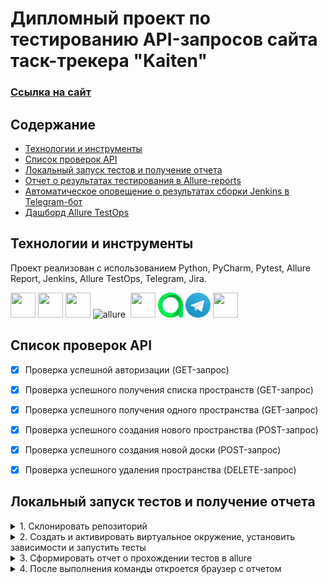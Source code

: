 # Дипломный проект по тестированию API-запросов сайта таск-трекера "Kaiten"

### [Ссылка на сайт](https://kaiten.ru/)

## Содержание
- [Технологии и инструменты](#технологии-и-инструменты)
- [Список проверок API](#cписок-проверок-API)
- [Локальный запуск тестов и получение отчета](#локальный-запуск-тестов-и-получение-отчета)
- [Отчет о результатах тестирования в Allure-reports](#отчет-о-результатах-тестирования-в-allure-reports-)
- [Автоматическое оповещение о результатах сборки Jenkins в Telegram-бот](#автоматическое-оповещение-о-результатах-сборки-jenkins-в-telegram-бот)
- [Дашборд Allure TestOps](#дашборд-allure-testops)


## Технологии и инструменты
Проект реализован с использованием Python, PyCharm, Pytest, Allure Report, Jenkins, Allure TestOps, Telegram, Jira.
<p align="left">

<img src="https://cdn.jsdelivr.net/gh/devicons/devicon@latest/icons/python/python-original.svg" height="40" width="40"/>
<img src="https://cdn.jsdelivr.net/gh/devicons/devicon@latest/icons/pycharm/pycharm-original.svg" height="40" width="40"/>
<img src="https://cdn.jsdelivr.net/gh/devicons/devicon@latest/icons/pytest/pytest-original.svg" height="40" width="40"/>
<img src="https://camo.githubusercontent.com/e8c35be9136635c1b2e2b22b112e02ef1fb9e9434970df18d84071a2e714d3e0/68747470733a2f2f616c6c7572657265706f72742e6f72672f7075626c69632f696d672f616c6c7572652d7265706f72742e737667" title="allure" alt="allure" width="40" height="40"/>&nbsp     
<img src="https://cdn.jsdelivr.net/gh/devicons/devicon@latest/icons/jenkins/jenkins-original.svg" height="40" width="40"/>      
<img src="design/icons/allure_testops.svg" height="40" width="40"/>     
<img src="design/icons/telegram.png" height="40" width="40"/>     
<img src="https://cdn.jsdelivr.net/gh/devicons/devicon@latest/icons/jira/jira-original.svg" height="40" width="40"/> 

## Список проверок API

- [x] Проверка успешной авторизации (GET-запрос)
- [x] Проверка успешного получения списка пространств (GET-запрос)
- [x] Проверка успешного получения одного пространства (GET-запрос)
- [x] Проверка успешного создания нового пространства (POST-запрос)
- [x] Проверка успешного создания новой доски (POST-запрос)
- [x] Проверка успешного удаления пространства (DELETE-запрос)
 

## Локальный запуск тестов и получение отчета

<details><summary>1. Склонировать репозиторий</summary>

```
git clone git@github.com:alisaholmes/API_Exam_Kaiten.git
```
</details>


<details><summary>2. Создать и активировать виртуальное окружение, установить зависимости и запустить тесты</summary>

```
python -m venv .venv
source .venv/bin/activate
pip install -r requirements.txt
pytest -sv
```
</details>

<details><summary>3. Сформировать отчет о прохождении тестов в allure</summary>

```
allure serve allure-results
```
Или 

```
allure generate
```
</details>

<details><summary>4. После выполнения команды откроется браузер с отчетом</summary>

## <img src="https://camo.githubusercontent.com/e8c35be9136635c1b2e2b22b112e02ef1fb9e9434970df18d84071a2e714d3e0/68747470733a2f2f616c6c7572657265706f72742e6f72672f7075626c69632f696d672f616c6c7572652d7265706f72742e737667" title="allure" alt="allure" width="30" height="30"/> Отчет в Allure report</a></a>

<details><summary>Отчет о результатах тестирования в Allure-reports</summary>

<img src="design/images/allure.png">

</details>
<details><summary>Тесты</summary>

<img src="design/images/allure_logs.png">

</details>
